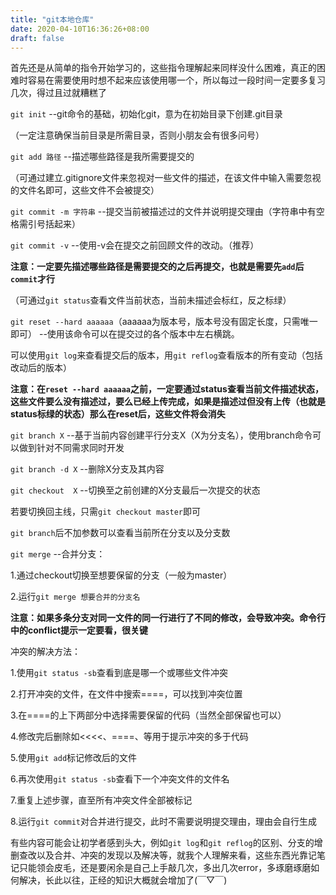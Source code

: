 ```yaml
---
title: "git本地仓库"
date: 2020-04-10T16:36:26+08:00
draft: false
---
```


首先还是从简单的指令开始学习的，这些指令理解起来同样没什么困难，真正的困难时容易在需要使用时想不起来应该使用哪一个，所以每过一段时间一定要多复习几次，得过且过就糟糕了

`git init` --git命令的基础，初始化git，意为在初始目录下创建.git目录

（一定注意确保当前目录是所需目录，否则小朋友会有很多问号）

`git add 路径` --描述哪些路径是我所需要提交的

（可通过建立.gitignore文件来忽视对一些文件的描述，在该文件中输入需要忽视的文件名即可，这些文件不会被提交）

 `git commit -m 字符串` --提交当前被描述过的文件并说明提交理由（字符串中有空格需引号括起来）
 
 `git commit -v` --使用-v会在提交之前回顾文件的改动。（推荐）
 
 **注意：一定要先描述哪些路径是需要提交的之后再提交，也就是需要先`add`后`commit`才行**
 
 （可通过`git status`查看文件当前状态，当前未描述会标红，反之标绿）
 
 `git reset --hard aaaaaa`（aaaaaa为版本号，版本号没有固定长度，只需唯一即可） --使用该命令可以在提交过的各个版本中左右横跳。
 
 可以使用`git log`来查看提交后的版本，用`git reflog`查看版本的所有变动（包括改动后的版本）
 
 **注意：在`reset --hard aaaaaa`之前，一定要通过status查看当前文件描述状态，这些文件要么没有描述过，要么已经上传完成，如果是描述过但没有上传（也就是status标绿的状态）那么在reset后，这些文件将会消失**
 
 `git branch X` --基于当前内容创建平行分支X（X为分支名），使用branch命令可以做到针对不同需求同时开发
 
 `git branch -d X` --删除X分支及其内容
 
 `git checkout  X` --切换至之前创建的X分支最后一次提交的状态
 
 若要切换回主线，只需`git checkout master`即可
 
 `git branch`后不加参数可以查看当前所在分支以及分支数
 
 `git merge` --合并分支：
 
 1.通过checkout切换至想要保留的分支（一般为master）
 
 2.运行`git merge 想要合并的分支名`
 
 **注意：如果多条分支对同一文件的同一行进行了不同的修改，会导致冲突。命令行中的conflict提示一定要看，很关键**
 
 冲突的解决方法：
 
 1.使用`git status -sb`查看到底是哪一个或哪些文件冲突
 
 2.打开冲突的文件，在文件中搜索====，可以找到冲突位置
 
 3.在====的上下两部分中选择需要保留的代码（当然全部保留也可以）
 
 4.修改完后删除如<<<<、====、等用于提示冲突的多于代码
 
 5.使用`git add`标记修改后的文件
 
 6.再次使用`git status -sb`查看下一个冲突文件的文件名
 
 7.重复上述步骤，直至所有冲突文件全部被标记
 
 8.运行`git commit`对合并进行提交，此时不需要说明提交理由，理由会自行生成
 
 
 
 有些内容可能会让初学者感到头大，例如`git log`和`git reflog`的区别、分支的增删查改以及合并、冲突的发现以及解决等，就我个人理解来看，这些东西光靠记笔记只能领会皮毛，还是要闲余是自己上手敲几次，多出几次error，多琢磨琢磨如何解决，长此以往，正经的知识大概就会增加了(￣▽￣)
 